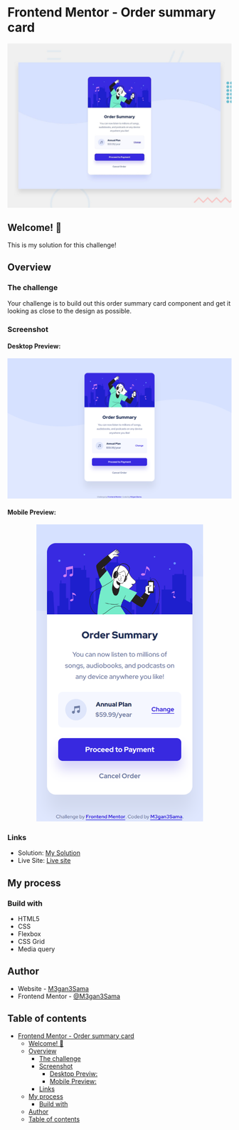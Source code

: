 # Frontend Mentor - Order summary card

![Design preview for the Order summary card coding challenge](./design/desktop-preview.jpg)

## Welcome! 👋

This is my solution for this challenge!

## Overview

### The challenge

Your challenge is to build out this order summary card component and get it looking as close to the design as possible.

### Screenshot
#### Desktop Preview:

![Desktop preview (1440px)](./design/Desktop-previw(1440).png)
#### Mobile Preview:

<p align="center" width="100%">
  <img src="./design/Mobile-preview(375).png" width=375 height=667>
</p>

### Links

- Solution: [My Solution](https://your-solution-url.com)
- Live Site: [Live site](https://your-live-site-url.com)

## My process

### Build with
- HTML5
- CSS
- Flexbox
- CSS Grid
- Media query

## Author
- Website - [M3gan3Sama](https://github.com/M3gan3Sama)
- Frontend Mentor - [@M3gan3Sama](https://www.frontendmentor.io/profile/M3gan3Sama)

## Table of contents 
- [Frontend Mentor - Order summary card](#frontend-mentor---order-summary-card)
  - [Welcome! 👋](#welcome-)
  - [Overview](#overview)
    - [The challenge](#the-challenge)
    - [Screenshot](#screenshot)
      - [Desktop Previw:](#desktop-previw)
      - [Mobile Preview:](#mobile-preview)
    - [Links](#links)
  - [My process](#my-process)
    - [Build with](#build-with)
  - [Author](#author)
  - [Table of contents](#table-of-contents)
